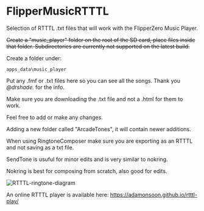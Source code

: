 # FlipperMusicRTTTL
Selection of RTTTL .txt files that will work with the FIipperZero Music Player. 

~~Create a "music_player" folder on the root of the SD card, place files inside that folder.
Subdirectories are currently not supported on the latest build.~~

Create a folder under:
```
apps_data\music_player
```
Put any .fmf or .txt files here so you can see all the songs.
Thank you *@drshade.* for the info.

Make sure you are downloading the .txt file and not a .html for them to work.

Feel free to add or make any changes.

Adding a new folder called "ArcadeTones", it will contain newer additions.

When using RingtoneComposer make sure you are exporting as an RTTTL and not saving as a txt file.

SendTone is usuful for minor edits and is very similar to nokring.

Nokring is best for composing from scratch, also good for edits.

![RTTTL-ringtone-diagram](https://user-images.githubusercontent.com/6899421/171048290-1e95c9ba-5c26-4e6b-a969-ecd6003c6423.gif)

An online RTTTL player is available here: https://adamonsoon.github.io/rtttl-play/
